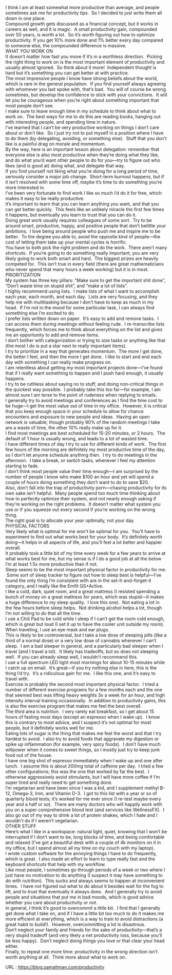   I think I am
at least somewhat more productive than average, and people sometimes ask me for
productivity tips.  So I decided to just write them all down in one place.  
    Compound
growth gets discussed as a financial concept, but it works in careers as well,
and it is magic.  A small productivity
gain, compounded over 50 years, is worth a lot. 
So it’s worth figuring out how to optimize productivity. If you get 10%
more done and 1% better every day compared to someone else, the compounded
difference is massive.   
    WHAT YOU WORK
ON  
    It doesn’t
matter how fast you move if it’s in a worthless direction.  Picking the right thing to work on is the
most important element of productivity and usually almost ignored.  So think about it more!  Independent thought is hard but it’s
something you can get better at with practice.  
    The most
impressive people I know have strong beliefs about the world, which is rare in
the general population.  If you find yourself always agreeing with whomever
you last spoke with, that’s bad.  You
will of course be wrong sometimes, but develop the confidence to stick with
your convictions.  It will let you be
courageous when you’re right about something important that most people don’t
see.  
    I make sure to
leave enough time in my schedule to think about what to work on.  The best
ways for me to do this are reading books, hanging out with interesting people,
and spending time in nature.  
    I’ve learned
that I can’t be very productive working on things I don’t care about or don’t
like.  So I just try not to put myself in a position where I have to do
them (by delegating, avoiding, or something else).  Stuff that you don’t
like is a painful drag on morale and momentum.  
    By the way,
here is an important lesson about delegation: remember that everyone else is also
most productive when they’re doing what they like, and do what you’d want other
people to do for you—try to figure out who likes (and is good at) doing what,
and delegate that way.    
    If you find
yourself not liking what you’re doing for a long period of time, seriously
consider a major job change.  Short-term burnout happens, but if it isn’t
resolved with some time off, maybe it’s time to do something you’re more
interested in.   
    I’ve been very
fortunate to find work I like so much I’d do it for free, which makes it easy
to be really productive.  
    It’s important
to learn that you can learn anything you want, and that you can get better
quickly.  This feels like an unlikely miracle the first few times it
happens, but eventually you learn to trust that you can do it.  
    Doing great
work usually requires colleagues of some sort.  Try to be around smart,
productive, happy, and positive people that don’t belittle your ambitions.  I love being around people who push me and
inspire me to be better.  To the degree
you able to, avoid the opposite kind of people—the cost of letting them take up
your mental cycles is horrific.   
    You have to
both pick the right problem and do the work.  There aren’t many
shortcuts.  If you’re going to do
something really important, you are very likely going to work both smart and
hard.  The biggest prizes are heavily competed for.  This isn’t true in every field (there are
great mathematicians who never spend that many hours a week working) but it is
in most.  
    PRIORITIZATION  
    My system has
three key pillars: “Make sure to get the important shit done”, “Don’t waste
time on stupid shit”, and “make a lot of lists”.  
    I highly
recommend using lists.  I make lists of what I want to accomplish each
year, each month, and each day.  Lists are very focusing, and they help me
with multitasking because I don’t have to keep as much in my head.  If I’m not in the mood for some particular
task, I can always find something else I’m excited to do.  
    I prefer lists
written down on paper.  It’s easy to add
and remove tasks.  I can access them
during meetings without feeling rude.  I
re-transcribe lists frequently, which forces me to think about everything on the
list and gives me an opportunity to add and remove items.  
    I don’t bother
with categorization or trying to size tasks or anything like that (the most I
do is put a star next to really important items).    
    I try to
prioritize in a way that generates momentum.  The more I get done, the
better I feel, and then the more I get done. 
I like to start and end each day with something I can really make
progress on.  
    I am
relentless about getting my most important projects done—I’ve found that if I
really want something to happen and I push hard enough, it usually happens.   
    I try to be
ruthless about saying no to stuff, and doing non-critical things in the
quickest way possible.  I probably take this too far—for example, I am
almost sure I am terse to the point of rudeness when replying to emails.  
    I generally
try to avoid meetings and conferences as I find the time cost to be huge—I get
the most value out of time in my office.  However, it is critical that you
keep enough space in your schedule to allow for chance encounters and exposure
to new people and ideas.  Having an open network is valuable; though
probably 90% of the random meetings I take are a waste of time, the other 10%
really make up for it.  
    I find most meetings are best scheduled for 15-20 minutes, or 2 hours.  The default of 1 hour is usually wrong, and leads to a lot of wasted time.  
    I have
different times of day I try to use for different kinds of work.  The
first few hours of the morning are definitely my most productive time of the
day, so I don’t let anyone schedule anything then.  I try to do meetings
in the afternoon.  I take a break, or
switch tasks, whenever I feel my attention starting to fade.   
    I don’t think
most people value their time enough—I am surprised by the number of people I
know who make $100 an hour and yet will spend a couple of hours doing something
they don’t want to do to save $20.  
    Also, don’t
fall into the trap of productivity porn—chasing productivity for its own sake
isn’t helpful.  Many people spend too much time thinking about how to perfectly
optimize their system, and not nearly enough asking if they’re working on the
right problems.  It doesn’t matter what system you use or if you squeeze
out every second if you’re working on the wrong thing.  
    The right goal
is to allocate your year optimally, not your day.  
    PHYSICAL
FACTORS  
    Very likely
what is optimal for me won’t be optimal for you.  You’ll have to
experiment to find out what works best for your body.  It’s definitely worth doing—it helps in all
aspects of life, and you’ll feel a lot better and happier overall.  
    It probably
took a little bit of my time every week for a few years to arrive at what works
best for me, but my sense is if I do a good job at all the below I’m at least
1.5x more productive than if not.  
    Sleep seems to
be the most important physical factor in productivity for me.  Some sort
of sleep tracker to figure out how to sleep best is helpful—I’ve found the only
thing I’m consistent with are in the set-it-and-forget-it category, and I
really like the Emfit QS+Active.  
    I like a cold,
dark, quiet room, and a great mattress (I resisted spending a bunch of money on
a great mattress for years, which was stupid—it makes a huge difference to my
sleep quality.  I love this one).  Not eating a lot in the few hours before sleep
helps.  Not drinking alcohol helps a lot, though
I’m not willing to do that all the time.  
    I use a Chili
Pad to be cold while I sleep if I can’t get the room cold enough, which is
great but loud (I set it up to have the cooler unit outside my room).  
    When traveling,
I use an eye mask and ear plugs.  
    This is likely
to be controversial, but I take a low dose of sleeping pills (like a third of a
normal dose) or a very low dose of cannabis whenever I can’t sleep.  I am
a bad sleeper in general, and a particularly bad sleeper when I travel (and I
travel a lot).  It likely has tradeoffs,
but so does not sleeping well.  If you
can already sleep well, I wouldn’t recommend this.  
    I use a full
spectrum LED light most mornings for about 10-15 minutes while I catch up on
email.  It’s great—if you try nothing else in here, this is the thing I’d
try.  It’s a ridiculous gain for me.
 I like this one, and it’s easy to travel with.  
    Exercise is
probably the second most important physical factor.  I tried a number of
different exercise programs for a few months each and the one that seemed best
was lifting heavy weights 3x a week for an hour, and high intensity interval
training occasionally.  In addition to productivity gains, this is also
the exercise program that makes me feel the best overall.    
    The third area
is nutrition.  I very rarely eat breakfast, so I get about 15 hours of
fasting most days (except an espresso when I wake up).  I know this is contrary
to most advice, and I suspect it’s not optimal for most people, but it
definitely works well for me.  
    Eating lots of
sugar is the thing that makes me feel the worst and that I try hardest to
avoid.  I also try to avoid foods that aggravate my digestion or spike up
inflammation (for example, very spicy foods).  I don’t have much willpower when it comes to
sweet things, so I mostly just try to keep junk food out of the house.  
    I have one big shot of espresso immediately when I wake up and one after lunch.  I assume this is
about 200mg total of caffeine per day.  I
tried a few other configurations; this was the one that worked by far the best.
 I otherwise aggressively avoid stimulants, but I will have more coffee if
I’m super tired and really need to get something done.  
    I’m
vegetarian and have been since I was a kid, and I supplement methyl B-12, Omega-3, Iron, and Vitamin D-3.  I
got to this list with a year or so of quarterly blood tests; it’s worked for me
ever since (I re-test maybe every year and a half or so).  There are many
doctors who will happily work with you on a super comprehensive blood test (and
services like WellnessFX).  I also go out
of my way to drink a lot of protein shakes, which I hate and I wouldn’t do if I
weren’t vegetarian.  
    OTHER STUFF  
    Here’s what I
like in a workspace: natural light, quiet, knowing that I won’t be interrupted
if I don’t want to be, long blocks of time, and being comfortable and relaxed
(I’ve got a beautiful desk with a couple of 4k monitors on it in my office, but
I spend almost all my time on my couch with my laptop).  
    I wrote custom
software for the annoying things I have to do frequently, which is great.
 I also made an effort to learn to type really fast and the keyboard
shortcuts that help with my workflow.  
    Like most
people, I sometimes go through periods of a week or two where I just have no
motivation to do anything (I suspect it may have something to do with
nutrition).  This sucks and always seems to happen at inconvenient
times.  I have not figured out what to do
about it besides wait for the fog to lift, and to trust that eventually it
always does.  And I generally try to
avoid people and situations that put me in bad moods, which is good advice
whether you care about productivity or not.  
    In general, I
think it’s good to overcommit a little bit.  I find that I generally get
done what I take on, and if I have a little bit too much to do it makes me more
efficient at everything, which is a way to train to avoid distractions (a great
habit to build!).  However, overcommitting a lot is disastrous.  
    Don’t neglect
your family and friends for the sake of productivity—that’s a very stupid
tradeoff (and very likely a net productivity loss, because you’ll be less
happy).  Don’t neglect doing things you love or that clear your head
either.  
    Finally, to
repeat one more time: productivity in the wrong direction isn’t worth anything
at all.  Think more about what to work on.  
    
  URL : https://blog.samaltman.com/productivity